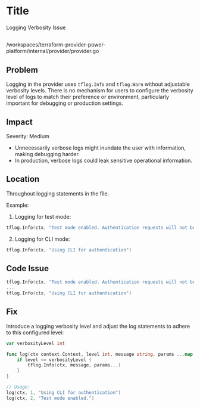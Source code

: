# Title

Logging Verbosity Issue

##

/workspaces/terraform-provider-power-platform/internal/provider/provider.go

## Problem

Logging in the provider uses `tflog.Info` and `tflog.Warn` without adjustable verbosity levels. There is no mechanism for users to configure the verbosity level of logs to match their preference or environment, particularly important for debugging or production settings.

## Impact

Severity: Medium

- Unnecessarily verbose logs might inundate the user with information, making debugging harder.
- In production, verbose logs could leak sensitive operational information.

## Location

Throughout logging statements in the file.

Example:

1. Logging for test mode:

```go
tflog.Info(ctx, "Test mode enabled. Authentication requests will not be sent to the backend APIs.")
```

2. Logging for CLI mode:

```go
tflog.Info(ctx, "Using CLI for authentication")
```

## Code Issue

```go
tflog.Info(ctx, "Test mode enabled. Authentication requests will not be sent to the backend APIs.")
...
tflog.Info(ctx, "Using CLI for authentication")
```

## Fix

Introduce a logging verbosity level and adjust the log statements to adhere to this configured level:

```go
var verbosityLevel int

func log(ctx context.Context, level int, message string, params ...map[string]any) {
    if level <= verbosityLevel {
        tflog.Info(ctx, message, params...)
    }
}

// Usage:
log(ctx, 1, "Using CLI for authentication")
log(ctx, 2, "Test mode enabled.")
```